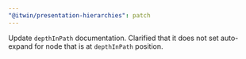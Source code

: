 ```yaml
---
"@itwin/presentation-hierarchies": patch
---
```


Update `depthInPath` documentation. Clarified that it does not set auto-expand for node that is at `depthInPath` position.
